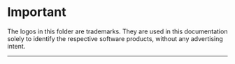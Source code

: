 # Important

The logos in this folder are trademarks. They are used in this documentation solely to identify the respective software products, without any advertising intent.

---
